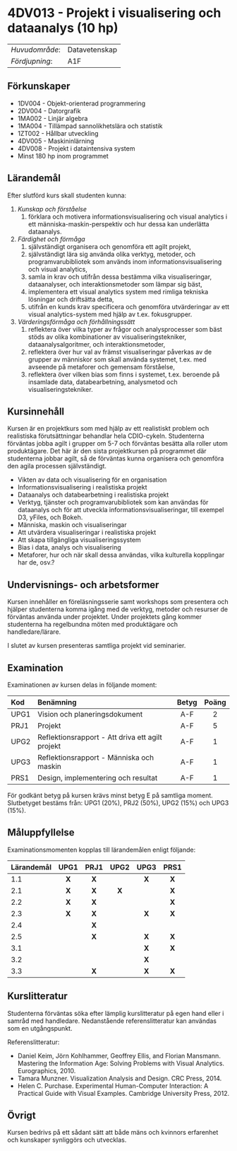 # 4DV013 - Projekt i visualisering och dataanalys (10 hp)

|     |     |
| --- | --- | 
| *Huvudområde*: | Datavetenskap | 
| *Fördjupning*: | A1F | 

## Förkunskaper

- 1DV004 - Objekt-orienterad programmering
- 2DV004 - Datorgrafik
- 1MA002 - Linjär algebra
- 1MA004 - Tillämpad sannolikhetslära och statistik
- 1ZT002 - Hållbar utveckling
- 4DV005 - Maskininlärning
- 4DV008 - Projekt i dataintensiva system
- Minst 180 hp inom programmet

## Lärandemål

Efter slutförd kurs skall studenten kunna:

1. *Kunskap och förståelse*
    1. förklara och motivera informationsvisualisering och visual analytics i ett människa-maskin-perspektiv och hur dessa kan underlätta dataanalys.
2. *Färdighet och förmåga*
    1. självständigt organisera och genomföra ett agilt projekt,
    2. självständigt lära sig använda olika verktyg, metoder, och programvarubibliotek som används inom informationsvisualisering och visual analytics,
    3. samla in krav och utifrån dessa bestämma vilka visualiseringar, dataanalyser, och interaktionsmetoder som lämpar sig bäst,
    4. implementera ett visual analytics system med rimliga tekniska lösningar och driftsätta detta,
    5. utifrån en kunds krav specificera och genomföra utvärderingar av ett visual analytics-system med hjälp av t.ex. fokusgrupper.
3. *Värderingsförmåga och förhållningssätt*
    1. reflektera över vilka typer av frågor och analysprocesser som bäst stöds av olika kombinationer av visualiseringstekniker, dataanalysalgoritmer, och interaktionsmetoder,
    2. reflektera över hur val av främst visualiseringar påverkas av de grupper av människor som skall använda systemet, t.ex. med avseende på metaforer och gemensam förståelse,
    3. reflektera över vilken bias som finns i systemet, t.ex. beroende på insamlade data, databearbetning, analysmetod och visualiseringstekniker.

## Kursinnehåll

Kursen är en projektkurs som med hjälp av ett realistiskt problem och realistiska förutsättningar behandlar hela CDIO-cykeln. Studenterna förväntas jobba agilt i grupper om 5-7 och förväntas besätta alla roller utom produktägare.  Det här är den sista projektkursen på programmet där studenterna jobbar agilt, så de förväntas kunna organisera och genomföra den agila processen självständigt. 

- Vikten av data och visualisering för en organisation
- Informationsvisualisering i realistiska projekt
- Dataanalys och databearbetning i realistiska projekt 
- Verktyg, tjänster och programvarubibliotek som kan användas för dataanalys och för att utveckla informationsvisualiseringar, till exempel D3, yFiles, och Bokeh.
- Människa, maskin och visualiseringar
- Att utvärdera visualiseringar i realistiska projekt 
- Att skapa tillgängliga visualiseringssystem
- Bias i data, analys och visualisering
- Metaforer, hur och när skall dessa användas, vilka kulturella kopplingar har de, osv.?

## Undervisnings- och arbetsformer

Kursen innehåller en föreläsningsserie samt workshops som presentera och hjälper studenterna  komma igång med de verktyg, metoder och resurser de förväntas använda under projektet. Under projektets gång kommer studenterna ha regelbundna möten med produktägare och handledare/lärare.  
 
I slutet av kursen presenteras samtliga projekt vid seminarier.

## Examination

Examinationen av kursen delas in följande moment:

| Kod  | Benämning                                        | Betyg | Poäng |  
| :--- | :--------------------------------------          | :---: | :---: |  
| UPG1 | Vision och planeringsdokument                    | A-F   | 2     |  
| PRJ1 | Projekt                                          | A-F   | 5     |  
| UPG2 | Reflektionsrapport - Att driva ett agilt projekt | A-F   | 1     |  
| UPG3 | Reflektionsrapport -  Människa och maskin        | A-F   | 1     |  
| PRS1 | Design, implementering och resultat              | A-F   | 1     |  

För godkänt betyg på kursen krävs minst betyg E på samtliga moment. Slutbetyget bestäms från: UPG1 (20%), PRJ2 (50%), UPG2 (15%) och UPG3 (15%).

## Måluppfyllelse

Examinationsmomenten kopplas till lärandemålen enligt följande:

| Lärandemål | UPG1  | PRJ1  | UPG2  | UPG3  | PRS1  |
| :--------- | :---: | :---: | :---: | :---: | :---: |
| 1.1        | **X** | **X** |       | **X** | **X** |
| 2.1        | **X** | **X** | **X** |       | **X** |
| 2.2        | **X** | **X** |       |       | **X** |
| 2.3        | **X** | **X** |       | **X** | **X** |
| 2.4        |       | **X** |       |       |       |
| 2.5        |       | **X** |       | **X** | **X** |
| 3.1        |       |       |       | **X** | **X** |
| 3.2        |       |       |       | **X** |       |
| 3.3        |       | **X** |       | **X** | **X** |

## Kurslitteratur

Studenterna förväntas söka efter lämplig kurslitteratur på egen hand eller i samråd med handledare. Nedanstående referenslitteratur kan användas som en utgångspunkt.

Referenslitteratur:

- Daniel Keim, Jörn Kohlhammer, Geoffrey Ellis, and Florian Mansmann. Mastering the Information Age: Solving Problems with Visual Analytics. Eurographics, 2010.
- Tamara Munzner. Visualization Analysis and Design. CRC Press, 2014. 
- Helen C. Purchase. Experimental Human-Computer Interaction: A Practical Guide with Visual Examples. Cambridge University Press, 2012. 

## Övrigt

Kursen bedrivs på ett sådant sätt att både mäns och kvinnors erfarenhet och kunskaper synliggörs och utvecklas.
